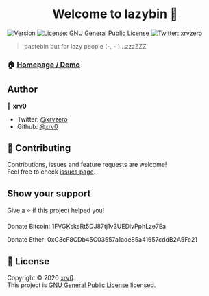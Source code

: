 <h1 align="center">Welcome to lazybin 👋</h1>
<p>
  <img alt="Version" src="https://img.shields.io/badge/version-0.1-blue.svg?cacheSeconds=2592000" />
  <a href="https://www.gnu.org/licenses/gpl-3.0" target="_blank">
    <img alt="License: GNU General Public License" src="https://img.shields.io/badge/License-GNU General Public License-yellow.svg" />
  </a>
  <a href="https://twitter.com/xrvzero" target="_blank">
    <img alt="Twitter: xrvzero" src="https://img.shields.io/twitter/follow/xrvzero.svg?style=social" />
  </a>
</p>

> pastebin but for lazy people (-, - )…zzzZZZ

### 🏠 [Homepage / Demo](lazyb.in)

## Author

👤 **xrv0**

* Twitter: [@xrvzero](https://twitter.com/xrvzero)
* Github: [@xrv0](https://github.com/xrv0)

## 🤝 Contributing

Contributions, issues and feature requests are welcome!<br />Feel free to check [issues page](https://github.com/xrv0/lazybin/issues).

## Show your support

Give a ⭐️ if this project helped you!

Donate Bitcoin: 1FVGKsksRt5DJ87tj1v3UEDivPphLze7Ea

Donate Ether: 0xC3cF8CDb45C03557a1ade85a41657cddB2A5Fc21
## 📝 License

Copyright © 2020 [xrv0](https://github.com/xrv0).<br />
This project is [GNU General Public License](https://www.gnu.org/licenses/gpl-3.0) licensed.
